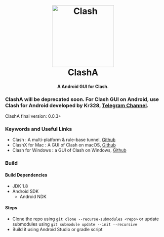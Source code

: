 <h1 align="center">
  <img src="https://github.com/Dreamacro/clash/raw/master/docs/logo.png" alt="Clash" width="200">
  <br>
  ClashA
  <br>
</h1>

<h4 align="center">A Android GUI for Clash.</h4>

### ClashA will be deprecated soon. For Clash GUI on Android, use **Clash for Android** developed by Kr328, [Telegram Channel](https://t.me/clash_for_android_channel).

ClashA final version: 0.0.3+

### Keywords and Useful Links
- Clash : A multi-platform & rule-base tunnel, [Github](https://github.com/Dreamacro/clash)
- ClashX for Mac : A GUI of Clash on macOS, [Github](https://github.com/yichengchen/clashX)
- Clash for Windows :  a GUI of Clash on Windows, [Github](https://raw.githubusercontent.com/Fndroid/clash_for_windows_pkg)


### Build

#### Build Dependencies

* JDK 1.8
* Android SDK
  - Android NDK
#### Steps
* Clone the repo using `git clone --recurse-submodules <repo>` or update submodules using `git submodule update --init --recursive`
* Build it using Android Studio or gradle script

